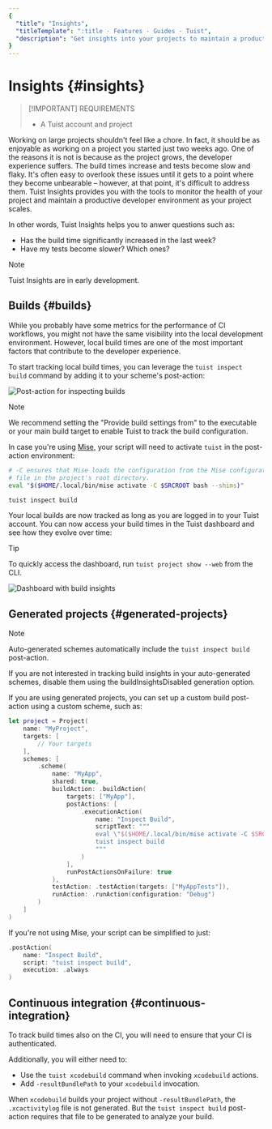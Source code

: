 ```yaml
---
{
  "title": "Insights",
  "titleTemplate": ":title · Features · Guides · Tuist",
  "description": "Get insights into your projects to maintain a product developer environment."
}
---
```

# Insights {#insights}

> [!IMPORTANT] REQUIREMENTS
> - A <LocalizedLink href="/guides/server/accounts-and-projects">Tuist account and project</LocalizedLink>

Working on large projects shouldn't feel like a chore. In fact, it should be as enjoyable as working on a project you started just two weeks ago. One of the reasons it is not is because as the project grows, the developer experience suffers. The build times increase and tests become slow and flaky. It's often easy to overlook these issues until it gets to a point where they become unbearable – however, at that point, it's difficult to address them. Tuist Insights provides you with the tools to monitor the health of your project and maintain a productive developer environment as your project scales.

In other words, Tuist Insights helps you to anwer questions such as:
- Has the build time significantly increased in the last week?
- Have my tests become slower? Which ones?

> [!NOTE]
> Tuist Insights are in early development.

## Builds {#builds}

While you probably have some metrics for the performance of CI workflows, you might not have the same visibility into the local development environment. However, local build times are one of the most important factors that contribute to the developer experience.

To start tracking local build times, you can leverage the `tuist inspect build` command by adding it to your scheme's post-action:

![Post-action for inspecting builds](/images/guides/features/insights/inspect-build-scheme-post-action.png)

> [!NOTE]
> We recommend setting the "Provide build settings from" to the executable or your main build target to enable Tuist to track the build configuration.


In case you're using [Mise](https://mise.jdx.dev/), your script will need to activate `tuist` in the post-action environment:
```sh
# -C ensures that Mise loads the configuration from the Mise configuration
# file in the project's root directory.
eval "$($HOME/.local/bin/mise activate -C $SRCROOT bash --shims)"

tuist inspect build
```


Your local builds are now tracked as long as you are logged in to your Tuist account. You can now access your build times in the Tuist dashboard and see how they evolve over time:


> [!TIP]
> To quickly access the dashboard, run `tuist project show --web` from the CLI.

![Dashboard with build insights](/images/guides/features/insights/builds-dashboard.png)

## Generated projects {#generated-projects}

> [!NOTE]
> Auto-generated schemes automatically include the `tuist inspect build` post-action.
>
> If you are not interested in tracking build insights in your auto-generated schemes, disable them using the <LocalizedLink href="references/project-description/structs/tuist.generationoptions#buildinsightsdisabled">buildInsightsDisabled</LocalizedLink> generation option.

If you are using generated projects, you can set up a custom <LocalizedLink href="references/project-description/structs/buildaction#postactions">build post-action</LocalizedLink> using a custom scheme, such as:

```swift
let project = Project(
    name: "MyProject",
    targets: [
        // Your targets
    ],
    schemes: [
        .scheme(
            name: "MyApp",
            shared: true,
            buildAction: .buildAction(
                targets: ["MyApp"],
                postActions: [
                    .executionAction(
                        name: "Inspect Build",
                        scriptText: """
                        eval \"$($HOME/.local/bin/mise activate -C $SRCROOT bash --shims)\"
                        tuist inspect build
                        """
                    )
                ],
                runPostActionsOnFailure: true
            ),
            testAction: .testAction(targets: ["MyAppTests"]),
            runAction: .runAction(configuration: "Debug")
        )
    ]
)
```

If you're not using Mise, your script can be simplified to just:

```swift
.postAction(
    name: "Inspect Build",
    script: "tuist inspect build",
    execution: .always
)
```

## Continuous integration {#continuous-integration}

To track build times also on the CI, you will need to ensure that your CI is <LocalizedLink href="/guides/integrations/continuous-integration#authentication">authenticated</LocalizedLink>.

Additionally, you will either need to:
- Use the <LocalizedLink href="/cli/xcodebuild#tuist-xcodebuild">`tuist xcodebuild`</LocalizedLink> command when invoking `xcodebuild` actions.
- Add `-resultBundlePath` to your `xcodebuild` invocation.

When `xcodebuild` builds your project without `-resultBundlePath`, the `.xcactivitylog` file is not generated. But the `tuist inspect build` post-action requires that file to be generated to analyze your build.
